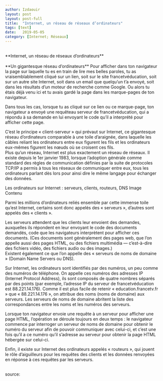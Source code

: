 ```yaml
---
author: Izdaouir
layout: post
layout: post-full
title:  "Internet, un réseau de réseaux d’ordinateurs"
tags: [text]
date:   2019-05-05 
category: [Internet; Réseaux]
---
```

<br/>
**Internet, un réseau de réseaux d’ordinateurs** 
<br/>
<br/>
**Un gigantesque réseau d’ordinateurs**
Pour afficher dans ton navigateur la page sur laquelle tu es en train de lire mes belles paroles, tu as vraisemblablement cliqué sur un lien, soit sur le site francetvéducation, soit sur un autre site Internet, soit dans un email que quelqu’un t’a envoyé, soit dans les résultats d’un moteur de recherche comme Google. Ou alors tu étais déjà venu ici et tu avais gardé la page dans les marque-pages de ton navigateur.

Dans tous les cas, lorsque tu as cliqué sur ce lien ou ce marque-page, ton navigateur a envoyé une requêteau serveur de francetvéducation, qui a répondu à sa demande en lui envoyant le code qu’il a interprété pour afficher cette page.

C’est le principe « client-serveur » qui prévaut sur Internet, ce gigantesque réseau d’ordinateurs comparable à une toile d’araignée, dans laquelle les câbles reliant les ordinateurs entre eux figurent les fils et les ordinateurs eux-mêmes figurent les nœuds où se croisent ces fils.
<br/>
Plus qu’un réseau, Internet est plus exactement un réseau de réseaux. Il existe depuis le 1er janvier 1983, lorsque l’adoption générale comme standard des règles de communication définies par la suite de protocoles TCP/IP a permis à tous les réseaux de communiquer entre eux, tous les ordinateurs parlant dès lors pour ainsi dire le même langage pour échanger des données.
 
Les ordinateurs sur Internet : serveurs, clients, routeurs, DNS
Image Contenu

Parmi les millions d’ordinateurs reliés ensemble par cette immense toile qu’est Internet, certains sont donc appelés des « serveurs », d’autres sont appelés des « clients ».

Les serveurs attendent que les clients leur envoient des demandes, auxquelles ils répondent en leur envoyant le code des documents demandés, code que les navigateurs interprètent pour afficher ces documents. (Ces documents sont généralement des pages web, que l’on appelle aussi des pages HTML, ou des fichiers multimédia — c’est-à-dire des fichiers vidéo, des fichiers audio ou des images.)
<br/>
Existent également ce que l’on appelle des « serveurs de noms de domaine » (Domain Name Servers ou DNS).

Sur Internet, les ordinateurs sont identifiés par des numéros, un peu comme des numéros de téléphone. On appelle ces numéros des adresses IP (Internet Protocol Address), ils sont composés de quatre nombres séparés par des points (par exemple, l’adresse IP du serveur de francetvéducation est 88.221.14.176). Comme il est plus facile de retenir « education.francetv.fr » que « 88.221.14.176 », on attribue des noms (noms de domaine) aux serveurs. Les serveurs de noms de domaine abritent la liste des correspondances entre les noms et les numéros des serveurs.

Lorsque ton navigateur envoie une requête à un serveur pour afficher une page HTML, l’opération se déroule toujours en deux temps : le navigateur commence par interroger un serveur de noms de domaine pour obtenir le numéro du serveur afin de pouvoir communiquer avec celui-ci, et c’est une fois qu’il a ce numéro qu’il s’adresse au serveur pour obtenir la page HTML hébergée sur celui-ci.

Enfin, il existe sur Internet des ordinateurs appelés « routeurs », qui jouent le rôle d’aiguilleurs pour les requêtes des clients et les données renvoyées en réponse à ces requêtes par les serveurs.
<br/>

<br>
source: <https://education.francetv.fr/matiere/education-au-numerique/cinquieme/article/internet-un-reseau-de-reseaux-d-ordinateurs> 


